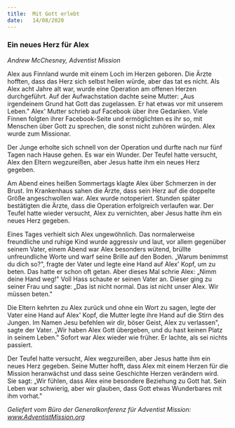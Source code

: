 ```yaml
---
title:  Mit Gott erlebt
date:   14/08/2020
---
```


### Ein neues Herz für Alex

_Andrew McChesney, Adventist Mission_

Alex aus Finnland wurde mit einem Loch im Herzen geboren. Die Ärzte hofften, dass das Herz sich selbst heilen würde, aber das tat es nicht. Als Alex acht Jahre alt war, wurde eine Operation am offenen Herzen durchgeführt. Auf der Aufwachstation dachte seine Mutter: „Aus irgendeinem Grund hat Gott das zugelassen. Er hat etwas vor mit unserem Leben." Alex' Mutter schrieb auf Facebook über ihre Gedanken. Viele Finnen folgten ihrer Facebook-Seite und ermöglichten es ihr so, mit Menschen über Gott zu sprechen, die sonst nicht zuhören würden. Alex wurde zum Missionar.

Der Junge erholte sich schnell von der Operation und durfte nach nur fünf Tagen nach Hause gehen. Es war ein Wunder. Der Teufel hatte versucht, Alex den Eltern wegzureißen, aber Jesus hatte ihm ein neues Herz gegeben.

Am Abend eines heißen Sommertags klagte Alex über Schmerzen in der Brust. Im Krankenhaus sahen die Ärzte, dass sein Herz auf die doppelte Größe angeschwollen war. Alex wurde notoperiert. Stunden später bestätigten die Ärzte, dass die Operation erfolgreich verlaufen war. Der Teufel hatte wieder versucht, Alex zu vernichten, aber Jesus hatte ihm ein neues Herz gegeben.

Eines Tages verhielt sich Alex ungewöhnlich. Das normalerweise freundliche und ruhige Kind wurde aggressiv und laut, vor allem gegenüber seinem Vater, einem Abend war Alex besonders wütend, brüllte unfreundliche Worte und warf seine Brille auf den Boden. „Warum benimmst du dich so?", fragte der Vater und legte eine Hand auf Alex' Kopf, um zu beten. Das hatte er schon oft getan. Aber dieses Mal schrie Alex: „Nimm deine Hand weg!" Voll Hass schaute er seinen Vater an. Dieser ging zu seiner Frau und sagte: „Das ist nicht normal. Das ist nicht unser Alex. Wir müssen beten."

Die Eltern kehrten zu Alex zurück und ohne ein Wort zu sagen, legte der Vater eine Hand auf Alex' Kopf, die Mutter legte ihre Hand auf die Stirn des Jungen. Im Namen Jesu befehlen wir dir, böser Geist, Alex zu verlassen", sagte der Vater. „Wir haben Alex Gott übergeben, und du hast keinen Platz in seinem Leben." Sofort war Alex wieder wie früher. Er lachte, als sei nichts passiert.

Der Teufel hatte versucht, Alex wegzureißen, aber Jesus hatte ihm ein neues Herz gegeben. Seine Mutter hofft, dass Alex mit einem Herzen für die Mission heranwächst und dass seine Geschichte Herzen verändern wird. Sie sagt: „Wir fühlen, dass Alex eine besondere Beziehung zu Gott hat. Sein Leben war schwierig, aber wir glauben, dass Gott etwas Wunderbares mit ihm vorhat."

_Geliefert vom Büro der Generalkonferenz für Adventist Mission: www.AdventistMission.org_